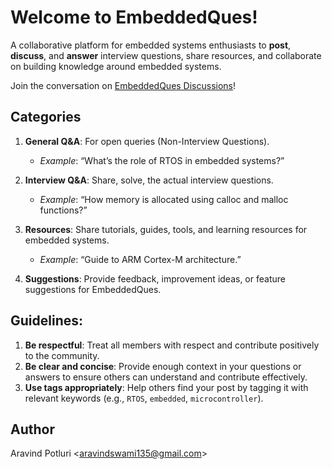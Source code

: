# Welcome to EmbeddedQues!  
A collaborative platform for embedded systems enthusiasts to **post**, **discuss**, and **answer** interview questions, share resources, and collaborate on building knowledge around embedded systems.

Join the conversation on [EmbeddedQues Discussions](https://github.com/cipherswami/EmbeddedQues/discussions)!

## Categories
1. **General Q&A**: For open queries (Non-Interview Questions).
   - *Example*: “What’s the role of RTOS in embedded systems?”

3. **Interview Q&A**: Share, solve, the actual interview questions.
   - *Example*: “How memory is allocated using calloc and malloc functions?”

5. **Resources**: Share tutorials, guides, tools, and learning resources for embedded systems.
   - *Example*: “Guide to ARM Cortex-M architecture.”

6. **Suggestions**: Provide feedback, improvement ideas, or feature suggestions for EmbeddedQues.  

## Guidelines:

1. **Be respectful**: Treat all members with respect and contribute positively to the community.
2. **Be clear and concise**: Provide enough context in your questions or answers to ensure others can understand and contribute effectively.
3. **Use tags appropriately**: Help others find your post by tagging it with relevant keywords (e.g., `RTOS`, `embedded`, `microcontroller`).

## Author
Aravind Potluri <[aravindswami135@gmail.com](mailto:aravindswami135@gmail.com)>  
